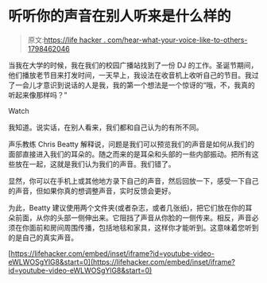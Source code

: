 # 听听你的声音在别人听来是什么样的

> 原文:[https://life hacker . com/hear-what-your-voice-like-to-others-1798462046](https://lifehacker.com/hear-what-your-voice-sounds-like-to-others-1798462046)

当我在大学的时候，我在我们的校园广播站找到了一份 DJ 的工作。圣诞节期间，他们播放老节目来打发时间，一天早上，我设法在收音机上收听自己的节目。我过了一会儿才意识到说话的人是我，我的第一个想法是一个惊讶的“哦，不，我真的听起来像那样吗？”

Watch

我知道。说实话，在别人看来，我们都和自己认为的有所不同。

声乐教练 Chris Beatty 解释说，问题是我们可以预览我们的声音是如何从我们的面部直接进入我们的耳朵的。随之而来的是耳朵和头部的一些内部振动。把所有这些放在一起，这就是我们认为我们的声音。我们错了。

显然，你可以在手机上或其他地方录下自己的声音，然后回放一下，感受一下自己的声音，但如果你真的想调整声音，实时反馈会更好。

为此，Beatty 建议使用两个文件夹(或者杂志，或者几张纸)，把它们放在你的耳朵前面，从你的头部一侧伸出来。它阻挡了声音从你脸的一侧传来。相反，声音必须在你面前和房间周围传播，包括地毯和家具，这样你才能听到。这意味着您听到的是自己的真实声音。

 [https://lifehacker.com/embed/inset/iframe?id=youtube-video-eWLWOSgYlG8&start=0](https://lifehacker.com/embed/inset/iframe?id=youtube-video-eWLWOSgYlG8&start=0)